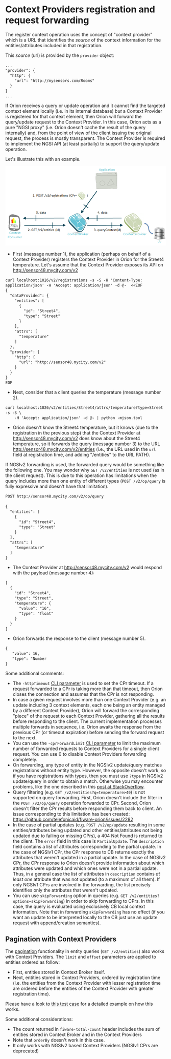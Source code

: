 # Context Providers registration and request forwarding

The register context operation uses the
concept of "context provider" which is a URL that identifies the
_source_ of the context information for the entities/attributes included
in that registration.

This _source_ (url) is provided by the `provider` object:

```
...
"provider": {
  "http": {
    "url": "http://mysensors.com/Rooms"
  }
}
...
```
  
If Orion receives a query or update operation and it cannot find the targeted context
element locally (i.e. in its internal database) *but* a Context Provider
is registered for that context element, then Orion will forward the
query/update request to the Context Provider. In this case, Orion acts
as a pure "NGSI proxy" (i.e. Orion doesn't cache the result of the query
internally) and, from the point of view of the client issuing the
original request, the process is mostly transparent. The Context
Provider is required to implement the NGSI API (at least partially) to
support the query/update operation.

Let's illustrate this with an example.

![](QueryContextWithContextProvider.png "QueryContextWithContextProvider.png")


* First (message number 1), the application (perhaps on behalf of a
  Context Provider) registers the Context Provider in Orion for the
  Street4 temperature. Let's assume that the Context Provider exposes
  its API on <http://sensor48.mycity.com/v2>
      
```
curl localhost:1026/v2/registrations -s -S -H 'Content-Type: application/json' -H 'Accept: application/json' -d @-  <<EOF
{
  "dataProvided": {
    "entities": [
      {
        "id": "Street4",
        "type": "Street"
      }
    ],
    "attrs": [
      "temperature"
    ]
  },
  "provider": {
    "http": {
      "url": "http://sensor48.mycity.com/v2"
    }
  }
}
EOF
```
      
      
* Next, consider that a client queries the temperature (message number 2).

      
```
curl localhost:1026/v2/entities/Street4/attrs/temperature?type=Street -s -S \
    -H 'Accept: application/json' -d @- | python -mjson.tool
``` 

* Orion doesn't know the Street4 temperature, but it knows (due to
  the registration in the previous step) that the Context Provider at
  <http://sensor48.mycity.com/v2> does know about the Street4 temperature, so it forwards the query
  (message number 3) to the URL
  <http://sensor48.mycity.com/v2/entities> (i.e., the URL used in
  the `url` field at registration time, and adding "/entities" to the URL PATH).

If NGSIv2 forwarding is used, the forwarded query would be something like the following one.
You may wonder why `GET /v2/entities` is not used (as in the client request). This is due to
this operation has limitations when the query includes more than one entity of different types
(`POST /v2/op/query` is fully expressive and doesn't have that limitation).


```
POST http://sensor48.mycity.com/v2/op/query

{
  "entities": [
    {
      "id": "Street4",
      "type": "Street"
    }
  ],
  "attrs": [
    "temperature"
  ]
}
```

* The Context Provider at <http://sensor48.mycity.com/v2> would respond
  with the payload (message number 4):

``` 
[
  {
    "id": "Street4",
    "type": "Street",
    "temperature": {
      "value": "16",
      "type": "float"
    }
  }
]
``` 

* Orion forwards the response to the client (message number 5).

``` 
{
   "value": 16,
   "type": "Number
}
```

Some additional comments:

-   The `-httpTimeout` [CLI parameter](../admin/cli.md)
    is used to set the CPr timeout. If a request forwarded to a CPr is
    taking more than that timeout, then Orion closes the connection and
    assumes that the CPr is not responding.
-   In case a given request involves more than one Context Provider (e.g. an
    update including 3 context elements, each one being an entity
    managed by a different Context Provider), Orion will forward the
    corresponding "piece" of the request to each Context Provider,
    gathering all the results before responding to the client. The current
    implementation processes multiple forwards in sequence, i.e. Orion awaits
    the response from the previous CPr (or timeout expiration) before sending
    the forward request to the next.
-   You can use the `-cprForwardLimit` [CLI parameter](../admin/cli.md) to limit
    the maximum number of forwarded requests to Context Providers for a single client request.
    You can use 0 to disable Context Providers forwarding completely.
-   On forwarding, any type of entity in the NGSIv2 update/query matches registrations without entity type. However, the
    opposite doesn't work, so if you have registrations with types, then you must use `?type` in NGSIv2  update/query in
    order to obtain a match. Otherwise you may encounter problems, like the one described in this
    [post at StackOverflow](https://stackoverflow.com/questions/48163972/orion-cb-doesnt-update-lazy-attributes-on-iot-agent).
-   Query filtering (e.g. `GET /v2/entities?q=temperature>40`) is not supported on query forwarding. First, Orion
    doesn't include the filter in the `POST /v2/op/query` operation forwarded to CPr. Second, Orion doesn't filter
    the CPr results before responding them back to client. An issue corresponding to this limitation has been created:
    https://github.com/telefonicaid/fiware-orion/issues/2282
-   In the case of partial updates (e.g. `POST /v2/op/update` resulting in some entities/attributes being updated and
    other entities/attributes not being updated due to failing or missing CPrs), a 404 Not Found is returned to the client.
    The `error` field in this case is `PartialUpdate`. The `description` field contains a list of attributes corresponding
    to the partial update. In the case of NGSIv1 CPr, the CPr response to CB returns exactly the attributes that
    weren't updated in a partial update. In the case of NGSIv2 CPr, the CPr response to Orion doesn't provide information
    about which attributes were updated and which ones were not in a partial update. Thus, in a general case the list
    of attributes in `description` contains *at least one* attribute that was not updated (to a maximum of all them). If
    only NGSIv1 CPrs are involved in the forwarding, the list precisely identifies only the attributes that weren't updated.
-   You can use `skipForwarding` option in queries (e.g. `GET /v2/entities?options=skipForwarding`) in order to skip
    forwarding to CPrs. In this case, the query is evaluated using exclusively CB local context information. Note that
    in forwarding `skipForwarding` has no effect (if you want an update to be interpreted locally to the CB just
    use an update request with append/creation semantics).

## Pagination with Context Providers

The [pagination](../orion-api.md#pagination) functionality in entity queries (`GET /v2/entities`) also works with Context Providers. The
`limit` and `offset` parameters are applied to entities ordered as follow:

* First, entities stored in Context Broker itself.
* Next, entities stored in Context Providers, ordered by registration time (i.e. the entities from the Context Provider with lesser
  registration time are ordered before the entities of the Context Provider with greater registration time).

Please have a look to [this test case](../../test/functionalTest/cases/4149_pagination_for_request_forwarding/pagination_for_request_forwarding.test) for a detailed example on how this works.

Some additional considerations:

* The count returned in `fiware-total-count` header includes the sum of entities stored in Context Broker and in the Context Providers
* Note that `orderBy` doesn't work in this case.
* It only works with NGSIv2 based Context Providers (NGSIv1 CPrs are deprecated)
